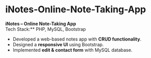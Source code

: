 # iNotes-Online-Note-Taking-App
**iNotes – Online Note-Taking App**  
Tech Stack:** PHP, MySQL, Bootstrap  

- Developed a web-based notes app with **CRUD functionality**.  
- Designed a **responsive UI** using Bootstrap.  
- Implemented **edit & contact form** with MySQL database.  
